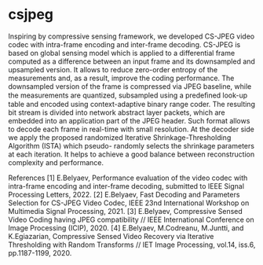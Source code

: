 # csjpeg
Inspiring by compressive sensing framework, we developed CS-JPEG video codec with intra-frame encoding and inter-frame decoding. CS-JPEG is based on global sensing model which is applied to a differential frame computed as a difference between an input frame and its downsampled and upsampled version. It allows to reduce zero-order entropy of the measurements and, as a result, improve the coding performance. The downsampled version of the frame is compressed via JPEG baseline, while the measurements are quantized, subsampled using a predeﬁned look-up table and encoded using context-adaptive binary range coder. The resulting bit stream is divided into network abstract layer packets, which are embedded into an application part of the JPEG header. Such format allows to decode each frame in real-time with small resolution. At the decoder side we apply the proposed randomized Iterative Shrinkage-Thresholding Algorithm (ISTA) which pseudo- randomly selects the shrinkage parameters at each iteration. It helps to achieve a good balance between reconstruction complexity and performance.

References
[1] E.Belyaev, Performance evaluation of the video codec with intra-frame encoding and inter-frame decoding, submitted to IEEE Signal Processing Letters, 2022.
[2] E.Belyaev, Fast Decoding and Parameters Selection for CS-JPEG Video Codec, IEEE 23nd International Workshop on Multimedia Signal Processing, 2021. 
[3] E.Belyaev, Compressive Sensed Video Coding having JPEG compatibility // IEEE International Conference on Image Processing (ICIP), 2020. 
[4] E.Belyaev, M.Codreanu, M.Juntti, and K.Egiazarian, Compressive Sensed Video Recovery via Iterative Thresholding with Random Transforms // IET Image Processing, vol.14, iss.6, pp.1187-1199, 2020. 
